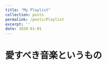 ```yaml
---
title: "My Playlist"
collection: posts
permalink: /posts/Playlist
excerpt: ''
date: 2020-01-01
---
```


# 愛すべき音楽というもの
